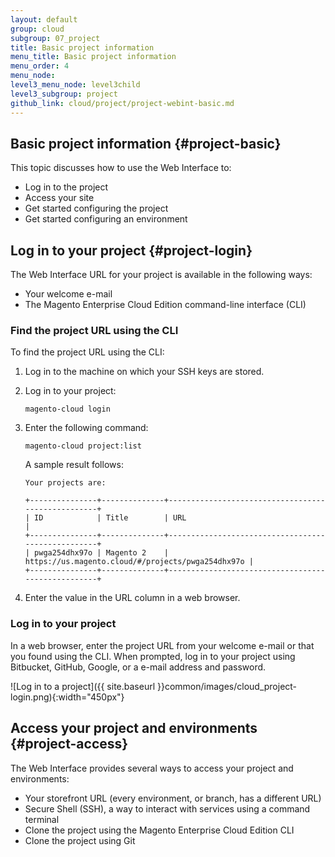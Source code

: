 ```yaml
---
layout: default
group: cloud
subgroup: 07_project
title: Basic project information
menu_title: Basic project information
menu_order: 4
menu_node: 
level3_menu_node: level3child
level3_subgroup: project
github_link: cloud/project/project-webint-basic.md
---
```


## Basic project information {#project-basic}
This topic discusses how to use the Web Interface to:

*	Log in to the project
*	Access your site
*	Get started configuring the project
*	Get started configuring an environment

## Log in to your project {#project-login}
The Web Interface URL for your project is available in the following ways:

*	Your welcome e-mail
*	The Magento Enterprise Cloud Edition command-line interface (CLI)

### Find the project URL using the CLI
To find the project URL using the CLI:

1.	Log in to the machine on which your SSH keys are stored.
2.	Log in to your project:

		magento-cloud login
3.	Enter the following command:

		magento-cloud project:list

	A sample result follows:

		Your projects are:

		+---------------+--------------+---------------------------------------------------+
		| ID            | Title        | URL                                               |
		+---------------+--------------+---------------------------------------------------+
		| pwga254dhx97o | Magento 2    | https://us.magento.cloud/#/projects/pwga254dhx97o |
		+---------------+--------------+---------------------------------------------------+
4.	Enter the value in the URL column in a web browser.

### Log in to your project
In a web browser, enter the project URL from your welcome e-mail or that you found using the CLI. When prompted, log in to your project using Bitbucket, GitHub, Google, or a e-mail address and password.

![Log in to a project]({{ site.baseurl }}common/images/cloud_project-login.png){:width="450px"}

## Access your project and environments {#project-access}
The Web Interface provides several ways to access your project and environments:

*	Your storefront URL (every environment, or branch, has a different URL)
*	Secure Shell (SSH), a way to interact with services using a command terminal
*	Clone the project using the Magento Enterprise Cloud Edition CLI
*	Clone the project using Git

